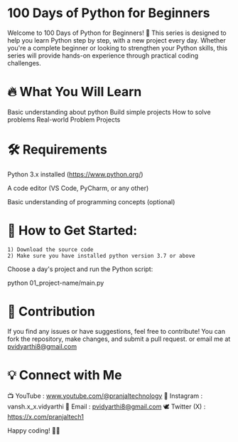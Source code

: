 # 100 Days of Python for Beginners

Welcome to 100 Days of Python for Beginners! 🚀 This series is designed to help you learn Python step by step, with a new project every day. Whether you're a complete beginner or looking to strengthen your Python skills, this series will provide hands-on experience through practical coding challenges.

# 🔥 What You Will Learn

Basic understanding about python
Build simple projects
How to solve problems
Real-world Problem Projects

# 🛠️ Requirements

Python 3.x installed (https://www.python.org/)

A code editor (VS Code, PyCharm, or any other)

Basic understanding of programming concepts (optional)

# 🚀 How to Get Started: 

    1) Download the source code
    2) Make sure you have installed python version 3.7 or above

Choose a day's project and run the Python script:

python 01_project-name/main.py

# 📌 Contribution

If you find any issues or have suggestions, feel free to contribute! You can fork the repository, make changes, and submit a pull request. or email me at pvidyarthi8@gmail.com

# 💡 Connect with Me

📺 YouTube         : www.youtube.com/@pranjaltechnology
📸 Instagram       : vansh.x_x.vidyarthi
📨 Email           : pvidyarthi8@gmail.com
🕊 Twitter (X)      : https://x.com/pranjaltech1


Happy coding! 🚀🐍

